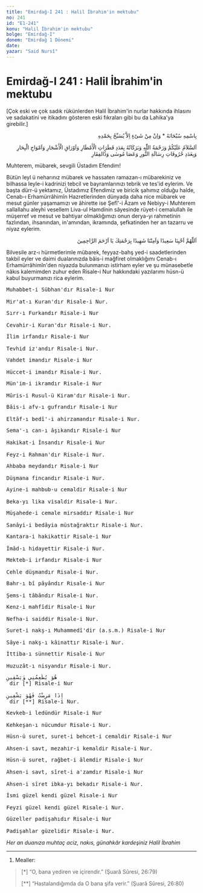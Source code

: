 ```yaml
---
title: "Emirdağ-I 241 : Halil İbrahim'in mektubu"
no: 241
id: "E1-241"
konu: "Halil İbrahim'in mektubu"
bolge: "Emirdağ-I"
donem: "Emirdağ 1 Dönemi"
date: 
yazar: "Said Nursî"
---
```


# Emirdağ-I 241 : Halil İbrahim'in mektubu

<p class="takdim">[Çok eski ve çok sadık rükünlerden Halil İbrahim'in nurlar hakkında ihlasını ve sadakatini ve itikadını gösteren eski fıkraları gibi bu da Lahika'ya girebilir.]</p>

<p class="arabic" dir="rtl" title="Meal: “Subhân Allah’ın adıyla” * “Hiçbir şey yoktur ki O'nu hamd ile tesbih etmesin” [İsrâ 17:44]">بِاسْمِهِ سُبْحَانَهُ * وَاِنْ مِنْ شَىْءٍ اِلاَّ يُسَبِّحُ بِحَمْدِهِ</p>

<p class="arabic" dir="rtl" title="Meal: “Yağmurların damlaları, ağaçların yaprakları, denizlerin dalgaları sayısınca ve Risale-i Nur, Asa-yı Musa ve Zülfikar'ın harfleri sayısınca Allah’ın selamı, rahmeti ve bereketleri üzerinize olsun.”">اَلسَّلاَمُ عَلَيْكُمْ وَرَحْمَةُ اللّٰهِ وَبَرَكَاتُهُ بِعَدَدِ قَطَرَاتِ الْأَمْطَارِ وَاَوْرَاقِ الْأَشْجَارِ وَاَمْوَاجِ الْبِحَارِ وَبِعَدَدِ حُرُوفَاتِ رِسَالَةِ النُّورِ وَعَصَا مُوسٰى وَذُالفِقَارِ</p>

Muhterem, mübarek, sevgili Üstadım Efendim!

Bütün leyl ü neharınız mübarek ve hassaten ramazan-ı mübarekiniz ve bilhassa leyle-i kadrinizi tebcil ve bayramlarınızı tebrik ve tes'id eylerim. Ve başta dürr-ü yektamız, Üstadımız Efendimiz ve biricik şahımız olduğu halde, Cenab-ı Erhamürrâhimîn Hazretlerinden dünyada daha nice mübarek ve mesut günler yaşamamızı ve âhirette ise Şefî'-i Âzam ve Nebiyy-i Muhterem sallallahu aleyhi vesellem Liva-ul Hamdinin sâyesinde rüyet-i cemalullah ile müşerref ve mesut ve bahtiyar olmaklığımızı onun derya-yı rahmetinin fazlından, ihsanından, in'amından, ikramında, şefkatinden her an tazarru ve niyaz eylerim.

<p class="arabic" dir="rtl" title="Meal: “Ya İlahenâ! Bizi said olarak yaşat ve şehid olarak vefat ettir. Rahmetinle ey merhamet edenlerin en merhametlisi!”">اَللّٰهُمَّ اَحْيِنَا سَعِيدًا وَاَمِتْنَا شَهِيدًا بِرَحْمَتِكَ يَا اَرْحَمَ الرَّاحِمِينَ</p>

Bilvesile arz-ı hürmetlerimle mübarek, feyyaz-bahş yed-i saadetlerinden takbil eyler ve daimi dualarınızda bâis-i mağfiret olmaklığımı Cenab-ı Erhamürrâhimîn'den niyazda bulunmanızı istirham eyler ve şu münasebetle nâkıs kalemimden zuhur eden Risale-i Nur hakkındaki yazılarımı hüsn-ü kabul buyurmanızı rica eylerim.

<pre>
Muhabbet-i Sübhan'dır Risale-i Nur
 
Mir'at-ı Kuran'dır Risale-i Nur.
</pre>

<pre>
Sırr-ı Furkandır Risale-i Nur
 
Cevahir-i Kuran'dır Risale-i Nur.
</pre>

<pre>
İlim irfandır Risale-i Nur
 
Tevhid iz'andır Risale-i Nur.
</pre>

<pre>
Vahdet imandır Risale-i Nur
 
Hüccet-i imandır Risale-i Nur.
</pre>

<pre>
Mün'im-i ikramdır Risale-i Nur
 
Mûris-i Rusul-ü Kiram'dır Risale-i Nur.
</pre>

<pre>
Bâis-i afv-ı gufrandır Risale-i Nur
 
Eltâf-ı bedî'-i ahirzamandır Risale-i Nur.
</pre>

<pre>
Sema'-ı can-ı âşıkandır Risale-i Nur
 
Hakikat-i İnsandır Risale-i Nur
 
Feyz-i Rahman'dır Risale-i Nur.
</pre>

<pre>
Ahbaba meydandır Risale-i Nur
 
Düşmana fincandır Risale-i Nur.
</pre>

<pre>
Ayine-i mahbub-u cemaldir Risale-i Nur
 
Beka-yı lika visaldir Risale-i Nur.
</pre>

<pre>
Müşahede-i cemale mirsaddır Risale-i Nur
 
Sanâyi-i bedâyia müstağraktır Risale-i Nur.
</pre>

<pre>
Kantara-i hakikattir Risale-i Nur
 
İmâd-ı hidayettir Risale-i Nur.
</pre>

<pre>
Mekteb-i irfandır Risale-i Nur
 
Cehle düşmandır Risale-i Nur.
</pre>

<pre>
Bahr-ı bî pâyândır Risale-i Nur
 
Şems-i tâbândır Risale-i Nur.
</pre>

<pre>
Kenz-i mahfîdir Risale-i Nur
 
Nefha-i saiddir Risale-i Nur.
</pre>

<pre>
Suret-i nakş-ı Muhammedî'dir (a.s.m.) Risale-i Nur
 
Sâye-i nakş-ı kâinattır Risale-i Nur.
</pre>

<pre>
İttiba-ı sünnettir Risale-i Nur
 
Huzuzât-ı nisyandır Risale-i Nur.
</pre>

<pre>
هُوَ يُطْعِمُنِي وَيَسْقِينِ
 dir [*] Risale-i Nur
 
اِذَا مَرِضْتُ فَهُوَ يَشْفِينِ
 dir [**] Risale-i Nur.
</pre>

<pre>
Kevkeb-i ledündür Risale-i Nur
 
Kehkeşan-ı nücumdur Risale-i Nur.
</pre>

<pre>
Hüsn-ü suret, suret-i behcet-i cemaldir Risale-i Nur
 
Ahsen-i savt, mezahir-i kemaldir Risale-i Nur.
</pre>

<pre>
Hüsn-ü suret, rağbet-i âlemdir Risale-i Nur
 
Ahsen-i savt, sîret-i a'zamdır Risale-i Nur
 
Ahsen-i sîret ibka-yı bekadır Risale-i Nur.
</pre>

<pre>
İsmi güzel kendi güzel Risale-i Nur
 
Feyzi güzel kendi güzel Risale-i Nur.
</pre>

<pre>
Güzeller padişahıdır Risale-i Nur
 
Padişahlar güzelidir Risale-i Nur.
</pre>

*Her an duanıza muhtaç aciz, nakıs, günahkâr kardeşiniz*
*Halil İbrahim*

***

1. Mealler:
> [*] “O, bana yediren ve içirendir.” (Şuarâ Sûresi, 26:79)
> 
> [**] “Hastalandığımda da O bana şifa verir.” (Şuarâ Sûresi, 26:80)

